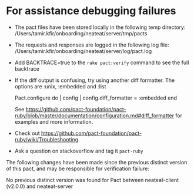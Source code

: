 # For assistance debugging failures

* The pact files have been stored locally in the following temp directory:
    /Users/tamir.kfir/onboarding/neateat/server/tmp/pacts

* The requests and responses are logged in the following log file:
    /Users/tamir.kfir/onboarding/neateat/server/log/pact.log

* Add BACKTRACE=true to the `rake pact:verify` command to see the full backtrace

* If the diff output is confusing, try using another diff formatter.
  The options are :unix, :embedded and :list

    Pact.configure do | config |
      config.diff_formatter = :embedded
    end

  See https://github.com/pact-foundation/pact-ruby/blob/master/documentation/configuration.md#diff_formatter for examples and more information.

* Check out https://github.com/pact-foundation/pact-ruby/wiki/Troubleshooting

* Ask a question on stackoverflow and tag it `pact-ruby`


The following changes have been made since the previous distinct version of this pact, and may be responsible for verification failure:

No previous distinct version was found for Pact between neateat-client (v2.0.0) and neateat-server